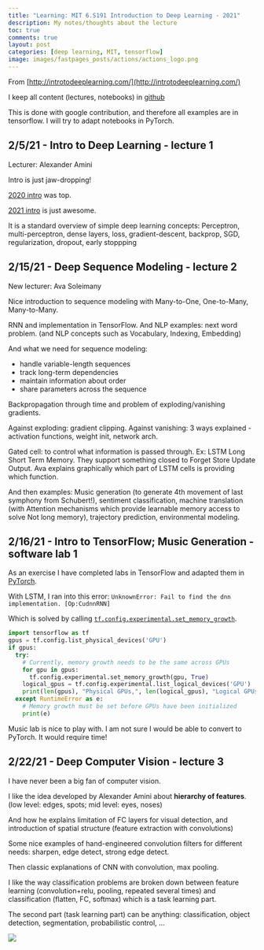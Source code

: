 ```yaml
---
title: "Learning: MIT 6.S191 Introduction to Deep Learning - 2021"
description: My notes/thoughts about the lecture
toc: true
comments: true
layout: post
categories: [deep learning, MIT, tensorflow]
image: images/fastpages_posts/actions/actions_logo.png
---
```




From [http://introtodeeplearning.com/](http://introtodeeplearning.com/)

I keep all content (lectures, notebooks) in [github](https://github.com/castorfou/mit_6s191)

This is done with google contribution, and therefore all examples are in tensorflow. I will try to adapt notebooks in PyTorch.



## 2/5/21 - Intro to Deep Learning - lecture 1

Lecturer: Alexander Amini

Intro is just jaw-dropping!

[2020 intro](https://youtu.be/5tvmMX8r_OM?list=PLtBw6njQRU-rwp5__7C0oIVt26ZgjG9NI&t=40) was top. 

[2021 intro](https://youtu.be/5tvmMX8r_OM?list=PLtBw6njQRU-rwp5__7C0oIVt26ZgjG9NI&t=149) is just awesome. 

It is a standard overview of simple deep learning concepts: Perceptron, multi-perceptron, dense layers, loss, gradient-descent, backprop, SGD, regularization, dropout, early stoppping



## 2/15/21 - Deep Sequence Modeling - lecture 2

New lecturer: Ava Soleimany

Nice introduction to sequence modeling with Many-to-One, One-to-Many, Many-to-Many.

RNN and implementation in TensorFlow. And NLP examples: next word problem. (and NLP concepts such as Vocabulary, Indexing, Embedding)

And what we need for sequence modeling:

* handle variable-length sequences
* track long-term dependencies
* maintain information about order
* share parameters across the sequence

Backpropagation through time and problem of exploding/vanishing gradients.

Against exploding: gradient clipping. Against vanishing: 3 ways explained - activation functions, weight init, network arch.

Gated cell: to control what information is passed through. Ex: LSTM Long Short Term Memory. They support something closed to Forget Store Update Output. Ava explains graphically which part of LSTM cells is providing which function.

And then examples: Music generation (to generate 4th movement of last symphony from Schubert!), sentiment classification, machine translation (with Attention mechanisms which provide learnable memory access to solve Not long memory), trajectory prediction, environmental modeling.



## 2/16/21 - Intro to TensorFlow;  Music Generation - software lab 1



As an exercise I have completed labs in TensorFlow and adapted them in [PyTorch](https://github.com/castorfou/mit_6s191/blob/main/introtodeeplearning/lab1/Part1_TensorFlow_transposed%20to%20PyTorch.ipynb).

With LSTM, I ran into this error: ```UnknownError: Fail to find the dnn implementation. [Op:CudnnRNN]```

Which is solved by calling [`tf.config.experimental.set_memory_growth`](https://www.tensorflow.org/api_docs/python/tf/config/experimental/set_memory_growth). 

```python
import tensorflow as tf 
gpus = tf.config.list_physical_devices('GPU')
if gpus:
  try:
    # Currently, memory growth needs to be the same across GPUs
    for gpu in gpus:
      tf.config.experimental.set_memory_growth(gpu, True)
    logical_gpus = tf.config.experimental.list_logical_devices('GPU')
    print(len(gpus), "Physical GPUs,", len(logical_gpus), "Logical GPUs")
  except RuntimeError as e:
    # Memory growth must be set before GPUs have been initialized
    print(e)
```

Music lab is nice to play with. I am not sure I would be able to convert to PyTorch. It would require time!

## 2/22/21 - Deep Computer Vision - lecture 3

I have never been a big fan of computer vision.

I like the idea developed by Alexander Amini about **hierarchy of features**. (low level: edges, spots; mid level: eyes, noses)

And how he explains limitation of FC layers for visual detection, and introduction of spatial structure (feature extraction with convolutions)

Some nice examples of hand-engineered convolution filters for different needs: sharpen, edge detect, strong edge detect.

Then classic explanations of CNN with convolution, max pooling.

I like the way classification problems are broken down between feature learning (convolution+relu, pooling, repeated several times) and classification (flatten, FC, softmax) which is a task learning part.

The second part (task learning part) can be anything: classification, object detection, segmentation, probabilistic control, ...

![](../../../../images/mit_6S191_lec3_cnn_architectures.png)


